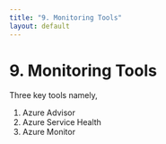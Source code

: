 ```yaml
---
title: "9. Monitoring Tools"
layout: default
---
```


# 9. Monitoring Tools

Three key tools namely,

1. Azure Advisor
2. Azure Service Health
3. Azure Monitor
